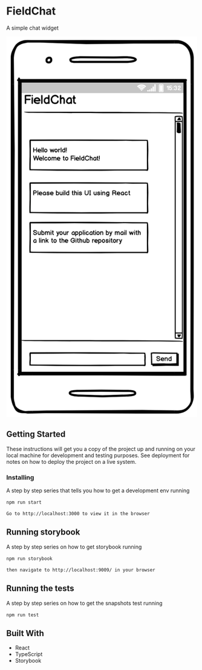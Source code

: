 # FieldChat

A simple chat widget

![FieldChat Wireframe](./public/FieldChat.png?raw=true)

## Getting Started

These instructions will get you a copy of the project up and running on your local machine for development and testing purposes. See deployment for notes on how to deploy the project on a live system.

### Installing

A step by step series that tells you how to get a development env running


```
npm run start
```


```
Go to http://localhost:3000 to view it in the browser
```

## Running storybook
A step by step series on how to get storybook running

```
npm run storybook
```
```
then navigate to http://localhost:9009/ in your browser
```

## Running the tests

A step by step series on how to get the snapshots test running

```
npm run test
```

## Built With

* React
* TypeScript
* Storybook

